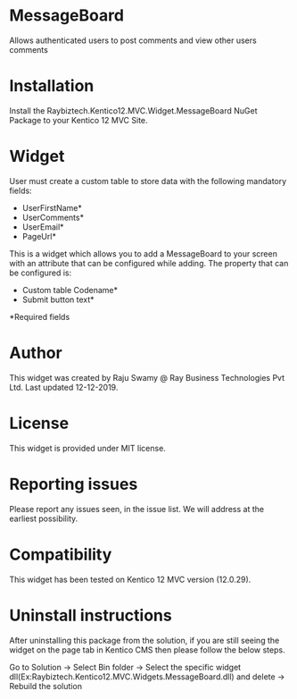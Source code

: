 # MessageBoard

Allows authenticated users to post comments and view other users comments 

# Installation

Install the Raybiztech.Kentico12.MVC.Widget.MessageBoard NuGet Package to your Kentico 12 MVC Site.

# Widget

User must create a custom table to store data with the following mandatory fields:

- UserFirstName*
- UserComments*
- UserEmail*
- PageUrl* 

This is a widget which allows you to add a MessageBoard to your screen with an attribute that can be configured while adding. The property that can be configured is:

- Custom table Codename*
- Submit button text*

*Required fields

# Author

This widget was created by Raju Swamy @ Ray Business Technologies Pvt Ltd.
Last updated 12-12-2019.

# License

This widget is provided under MIT license.

# Reporting issues

Please report any issues seen, in the issue list. We will address at the earliest possibility.

# Compatibility

This widget has been tested on Kentico 12 MVC version (12.0.29). 

# Uninstall instructions

After uninstalling this package from the solution, if you are still seeing the widget on the page tab in Kentico CMS then please follow the below steps.

Go to Solution -> Select Bin folder -> Select the specific widget dll(Ex:Raybiztech.Kentico12.MVC.Widgets.MessageBoard.dll) and delete
-> Rebuild the solution
